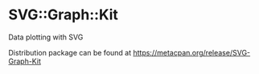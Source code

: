 SVG::Graph::Kit
===============

Data plotting with SVG

Distribution package can be found at https://metacpan.org/release/SVG-Graph-Kit
